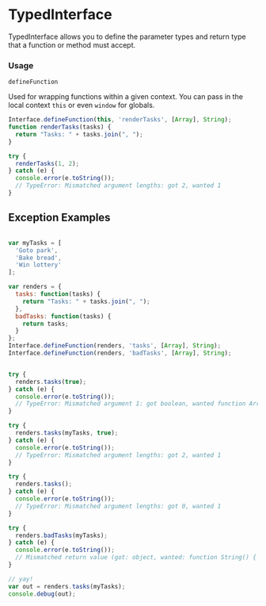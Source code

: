 TypedInterface
==============

TypedInterface allows you to define the parameter types and return type that a function or method must accept. 

### Usage

`defineFunction`

Used for wrapping functions within a given context. You can pass in the local context `this` or even `window` for globals.

```javascript
Interface.defineFunction(this, 'renderTasks', [Array], String);
function renderTasks(tasks) {
  return "Tasks: " + tasks.join(", ");
}

try {
  renderTasks(1, 2);
} catch (e) {
  console.error(e.toString());
  // TypeError: Mismatched argument lengths: got 2, wanted 1 
}
```


## Exception Examples

```javascript

var myTasks = [
  'Goto park',
  'Bake bread',
  'Win lottery'
];

var renders = {
  tasks: function(tasks) {
    return "Tasks: " + tasks.join(", ");
  },
  badTasks: function(tasks) {
    return tasks;
  }
};
Interface.defineFunction(renders, 'tasks', [Array], String);
Interface.defineFunction(renders, 'badTasks', [Array], String);


try {
  renders.tasks(true);
} catch (e) {
  console.error(e.toString());
  // TypeError: Mismatched argument 1: got boolean, wanted function Array() { [native code] } for undefined() 
}

try {
  renders.tasks(myTasks, true);
} catch (e) {
  console.error(e.toString());
  // TypeError: Mismatched argument lengths: got 2, wanted 1 
}

try {
  renders.tasks();
} catch (e) {
  console.error(e.toString());
  // TypeError: Mismatched argument lengths: got 0, wanted 1 
}

try {
  renders.badTasks(myTasks);
} catch (e) {
  console.error(e.toString());
  // Mismatched return value (got: object, wanted: function String() { [native code] }) 
}

// yay!
var out = renders.tasks(myTasks);
console.debug(out);
```
